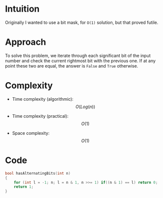 # Intuition
Originally I wanted to use a bit mask, for `O(1)` solution, but that proved futile.

# Approach
To solve this problem, we iterate through each significant bit of the input number and check the current rightmost bit with the previous one. If at any point these two are equal, the answer is `False` and `True` otherwise.

# Complexity
- Time complexity (algorithmic):
$$O(Log(n))$$

- Time complexity (practical):
$$O(1)$$

- Space complexity:
$$O(1)$$

# Code
```c
bool hasAlternatingBits(int n)
{
    for (int l = -1; n; l = n & 1, n >>= 1) if((n & 1) == l) return 0;
    return 1;
}

```
